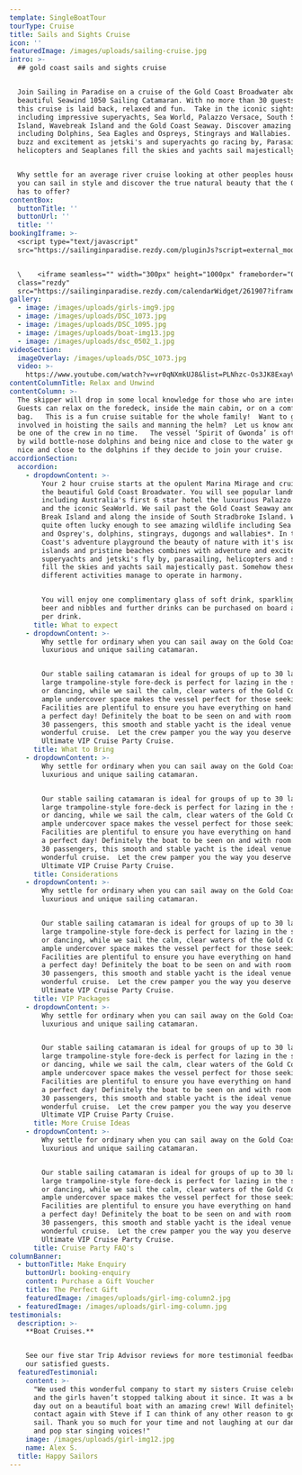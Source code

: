 ```yaml
---
template: SingleBoatTour
tourType: Cruise
title: Sails and Sights Cruise
icon: ''
featuredImage: /images/uploads/sailing-cruise.jpg
intro: >-
  ## gold coast sails and sights cruise


  Join Sailing in Paradise on a cruise of the Gold Coast Broadwater aboard a
  beautiful Seawind 1050 Sailing Catamaran. With no more than 30 guests on board
  this cruise is laid back, relaxed and fun.  Take in the iconic sights
  including impressive superyachts, Sea World, Palazzo Versace, South Stradbroke
  Island, Wavebreak Island and the Gold Coast Seaway. Discover amazing wildlife
  including Dolphins, Sea Eagles and Ospreys, Stingrays and Wallabies. Feel the
  buzz and excitement as jetski's and superyachts go racing by, Parasailing,
  helicopters and Seaplanes fill the skies and yachts sail majestically by.


  Why settle for an average river cruise looking at other peoples houses when
  you can sail in style and discover the true natural beauty that the Gold Coast
  has to offer?
contentBox:
  buttonTitle: ''
  buttonUrl: ''
  title: ''
bookingIframe: >-
  <script type="text/javascript"
  src="https://sailinginparadise.rezdy.com/pluginJs?script=external_modal"></script>


  \    <iframe seamless="" width="300px" height="1000px" frameborder="0"
  class="rezdy"
  src="https://sailinginparadise.rezdy.com/calendarWidget/261907?iframe=true&targetFrame=_new_modal"></iframe>
gallery:
  - image: /images/uploads/girls-img9.jpg
  - image: /images/uploads/DSC_1073.jpg
  - image: /images/uploads/DSC_1095.jpg
  - image: /images/uploads/boat-img13.jpg
  - image: /images/uploads/dsc_0502_1.jpg
videoSection:
  imageOverlay: /images/uploads/DSC_1073.jpg
  video: >-
    https://www.youtube.com/watch?v=vr0qNXmkUJ8&list=PLNhzc-Os3JK8ExayVzzoHVvP2c0-4_oqt
contentColumnTitle: Relax and Unwind
contentColumn: >-
  The skipper will drop in some local knowledge for those who are interested.
  Guests can relax on the foredeck, inside the main cabin, or on a comfy bean
  bag.   This is a fun cruise suitable for the whole family!  Want to get
  involved in hoisting the sails and manning the helm?  Let us know and you’ll
  be one of the crew in no time.   The vessel ‘Spirit of Gwonda’ is often joined
  by wild bottle-nose dolphins and being nice and close to the water gets you
  nice and close to the dolphins if they decide to join your cruise.
accordionSection:
  accordion:
    - dropdownContent: >-
        Your 2 hour cruise starts at the opulent Marina Mirage and cruises up
        the beautiful Gold Coast Broadwater. You will see popular landmarks
        including Australia's first 6 star hotel the luxurious Palazzo Versace
        and the iconic SeaWorld. We sail past the Gold Coast Seaway and Wave
        Break Island and along the inside of South Stradbroke Island. We are
        quite often lucky enough to see amazing wildlife including Sea Eagles
        and Osprey's, dolphins, stingrays, dugongs and wallabies*. In the Gold
        Coast's adventure playground the beauty of nature with it's isolated
        islands and pristine beaches combines with adventure and excitement as
        superyachts and jetski's fly by, parasailing, helicopters and seaplanes
        fill the skies and yachts sail majestically past. Somehow these vastly
        different activities manage to operate in harmony.


        You will enjoy one complimentary glass of soft drink, sparkling wine or
        beer and nibbles and further drinks can be purchased on board at only $5
        per drink.
      title: What to expect
    - dropdownContent: >-
        Why settle for ordinary when you can sail away on the Gold Coast’s most
        luxurious and unique sailing catamaran.


        Our stable sailing catamaran is ideal for groups of up to 30 ladies. The
        large trampoline-style fore-deck is perfect for lazing in the sunshine
        or dancing, while we sail the calm, clear waters of the Gold Coast. The
        ample undercover space makes the vessel perfect for those seeking shade.
        Facilities are plentiful to ensure you have everything on hand to enjoy
        a perfect day! Definitely the boat to be seen on and with room for up to
        30 passengers, this smooth and stable yacht is the ideal venue for a
        wonderful cruise.  Let the crew pamper you the way you deserve with our
        Ultimate VIP Cruise Party Cruise.
      title: What to Bring
    - dropdownContent: >-
        Why settle for ordinary when you can sail away on the Gold Coast’s most
        luxurious and unique sailing catamaran.


        Our stable sailing catamaran is ideal for groups of up to 30 ladies. The
        large trampoline-style fore-deck is perfect for lazing in the sunshine
        or dancing, while we sail the calm, clear waters of the Gold Coast. The
        ample undercover space makes the vessel perfect for those seeking shade.
        Facilities are plentiful to ensure you have everything on hand to enjoy
        a perfect day! Definitely the boat to be seen on and with room for up to
        30 passengers, this smooth and stable yacht is the ideal venue for a
        wonderful cruise.  Let the crew pamper you the way you deserve with our
        Ultimate VIP Cruise Party Cruise.
      title: Considerations
    - dropdownContent: >-
        Why settle for ordinary when you can sail away on the Gold Coast’s most
        luxurious and unique sailing catamaran.


        Our stable sailing catamaran is ideal for groups of up to 30 ladies. The
        large trampoline-style fore-deck is perfect for lazing in the sunshine
        or dancing, while we sail the calm, clear waters of the Gold Coast. The
        ample undercover space makes the vessel perfect for those seeking shade.
        Facilities are plentiful to ensure you have everything on hand to enjoy
        a perfect day! Definitely the boat to be seen on and with room for up to
        30 passengers, this smooth and stable yacht is the ideal venue for a
        wonderful cruise.  Let the crew pamper you the way you deserve with our
        Ultimate VIP Cruise Party Cruise.
      title: VIP Packages
    - dropdownContent: >-
        Why settle for ordinary when you can sail away on the Gold Coast’s most
        luxurious and unique sailing catamaran.


        Our stable sailing catamaran is ideal for groups of up to 30 ladies. The
        large trampoline-style fore-deck is perfect for lazing in the sunshine
        or dancing, while we sail the calm, clear waters of the Gold Coast. The
        ample undercover space makes the vessel perfect for those seeking shade.
        Facilities are plentiful to ensure you have everything on hand to enjoy
        a perfect day! Definitely the boat to be seen on and with room for up to
        30 passengers, this smooth and stable yacht is the ideal venue for a
        wonderful cruise.  Let the crew pamper you the way you deserve with our
        Ultimate VIP Cruise Party Cruise.
      title: More Cruise Ideas
    - dropdownContent: >-
        Why settle for ordinary when you can sail away on the Gold Coast’s most
        luxurious and unique sailing catamaran.


        Our stable sailing catamaran is ideal for groups of up to 30 ladies. The
        large trampoline-style fore-deck is perfect for lazing in the sunshine
        or dancing, while we sail the calm, clear waters of the Gold Coast. The
        ample undercover space makes the vessel perfect for those seeking shade.
        Facilities are plentiful to ensure you have everything on hand to enjoy
        a perfect day! Definitely the boat to be seen on and with room for up to
        30 passengers, this smooth and stable yacht is the ideal venue for a
        wonderful cruise.  Let the crew pamper you the way you deserve with our
        Ultimate VIP Cruise Party Cruise.
      title: Cruise Party FAQ's
columnBanner:
  - buttonTitle: Make Enquiry
    buttonUrl: booking-enquiry
    content: Purchase a Gift Voucher
    title: The Perfect Gift
    featuredImage: /images/uploads/girl-img-column2.jpg
  - featuredImage: /images/uploads/girl-img-column.jpg
testimonials:
  description: >-
    **Boat Cruises.**


    See our five star Trip Advisor reviews for more testimonial feedback from
    our satisfied guests.
  featuredTestimonial:
    content: >-
      "We used this wonderful company to start my sisters Cruise celebrations
      and the girls haven’t stopped talking about it since. It was a beautiful
      day out on a beautiful boat with an amazing crew! Will definitely be in
      contact again with Steve if I can think of any other reason to go for a
      sail. Thank you so much for your time and not laughing at our dance moves
      and pop star singing voices!"
    image: /images/uploads/girl-img12.jpg
    name: Alex S.
  title: Happy Sailors
---
```



